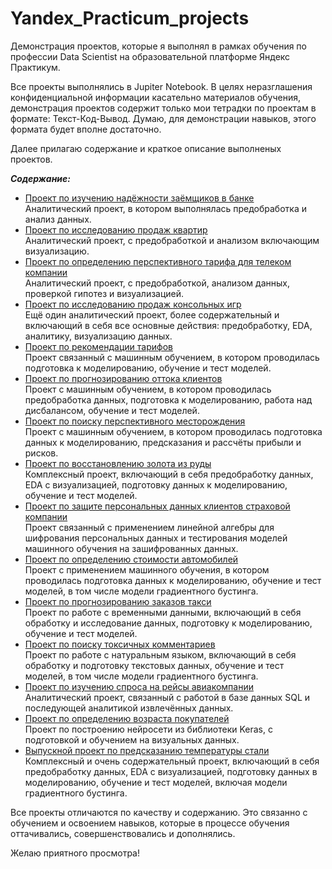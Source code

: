 # Yandex_Practicum_projects
Демонстрация проектов, которые я выполнял в рамках обучения по профессии Data Scientist на образовательной платформе Яндекс Практикум.

Все проекты выполнялись в Jupiter Notebook. В целях неразглашения конфиденциальной информации касательно материалов обучения, демонстрация проектов содержит только мои тетрадки по проектам в формате: Текст-Код-Вывод. Думаю, для демонстрации навыков, этого формата будет вполне достаточно.

Далее прилагаю содержание и краткое описание выполненых проектов.

***Содержание:***
- [Проект по изучению надёжности заёмщиков в банке](https://github.com/lobjob/Yandex_Practicum_projects/tree/main/projects/borrower%20reliability%20project "Перейти в папку проекта")<br>Аналитический проект, в котором выполнялась предобработка и анализ данных.
- [Проект по исследованию продаж квартир](https://github.com/lobjob/Yandex_Practicum_projects/tree/main/projects/apartment%20sales%20research "Перейти в папку проекта")<br>Аналитический проект, с предобработкой и анализом включающим визуализацию.
- [Проект по определению перспективного тарифа для телеком компании](https://github.com/lobjob/Yandex_Practicum_projects/tree/main/projects/tariffs%20of%20a%20telecom%20company%20analysis "Перейти в папку проекта")<br>Аналитический проект, с предобработкой, анализом данных, проверкой гипотез и визуализацией.
- [Проект по исследованию продаж консольных игр](https://github.com/lobjob/Yandex_Practicum_projects/tree/main/projects/games%20sales%20research "Перейти в папку проекта")<br>Ещё один аналитический проект, более содержательный и включающий в себя все основные действия: предобработку, EDA, аналитику, визуализацию данных.
- [Проект по рекомендации тарифов](https://github.com/lobjob/Yandex_Practicum_projects/tree/main/projects/tariffs%20recommendations "Перейти в папку проекта")<br>Проект связанный с машинным обучением, в котором проводилась подготовка к моделированию, обучение и тест моделей.
- [Проект по прогнозированию оттока клиентов](https://github.com/lobjob/Yandex_Practicum_projects/tree/main/projects/customer%20churn "Перейти в папку проекта")<br>Проект с машинным обучением, в котором проводилась предобработка данных, подготовка к моделированию, работа над дисбалансом, обучение и тест моделей.
- [Проект по поиску перспективного месторождения](https://github.com/lobjob/Yandex_Practicum_projects/tree/main/projects/choosing%20a%20location%20for%20a%20well "Перейти в папку проекта")<br>Проект с машинным обучением, в котором проводилась подготовка данных к моделированию, предсказания и рассчёты прибыли и рисков.
- [Проект по восстановлению золота из руды](https://github.com/lobjob/Yandex_Practicum_projects/tree/main/projects/recovery%20of%20gold%20from%20ore "Перейти в папку проекта")<br>Комплексный проект, включающий в себя предобработку данных, EDA с визуализацией, подготовку данных к моделированию, обучение и тест моделей.
- [Проект по защите персональных данных клиентов страховой компании](https://github.com/lobjob/Yandex_Practicum_projects/tree/main/projects/protection%20of%20personal%20data%20of%20clients "Перейти в папку проекта")<br>Проект связанный с применением линейной алгебры для шифрования персональных данных и тестирования моделей машинного обучения на зашифрованных данных.
- [Проект по определению стоимости автомобилей](https://github.com/lobjob/Yandex_Practicum_projects/tree/main/projects/determining%20the%20cost%20of%20cars "Перейти в папку проекта")<br>Проект с применением машинного обучения, в котором проводилась подготовка данных к моделированию, обучение и тест моделей, в том числе модели градиентного бустинга.
- [Проект по прогнозированию заказов такси](https://github.com/lobjob/Yandex_Practicum_projects/tree/main/projects/predicting%20taxi%20orders "Перейти в папку проекта")<br>Проект по работе с временными данными, включающий в себя обработку и исследование данных, подготовку к моделированию, обучение и тест моделей.
- [Проект по поиску токсичных комментариев](https://github.com/lobjob/Yandex_Practicum_projects/tree/main/projects/toxic%20comments%20project "Перейти в папку проекта")<br>Проект по работе с натуральным языком, включающий в себя обработку и подготовку текстовых данных, обучение и тест моделей, в том числе модели градиентного бустинга. 
- [Проект по изучению спроса на рейсы авиакомпании](https://github.com/lobjob/Yandex_Practicum_projects/tree/main/projects/demand%20for%20airline%20flights "Перейти в папку проекта")<br>Аналитический проект, связанный с работой в базе данных SQL и последующей аналитикой извлечённых данных.
- [Проект по определению возраста покупателей](https://github.com/lobjob/Yandex_Practicum_projects/tree/main/projects/determining%20the%20age%20of%20buyers "Перейти в папку проекта")<br>Проект по построению нейросети из библиотеки Keras, с подготовкой и обучением на визуальных данных.
- [Выпускной проект по предсказанию температуры стали](https://github.com/lobjob/Yandex_Practicum_projects/tree/main/projects/predict%20temperature%20of%20steel "Перейти в папку проекта")<br>Комплексный и очень содержательный проект, включающий в себя предобработку данных, EDA с визуализацией, подготовку данных в моделированию, обучение и тест моделей, включая модели градиентного бустинга.

Все проекты отличаются по качеству и содержанию. Это связанно с обучением и освоением навыков, которые в процессе обучения оттачивались, совершенствовались и дополнялись.

Желаю приятного просмотра!
